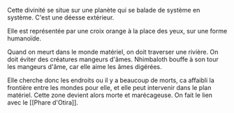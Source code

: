 Cette divinité se situe sur une planète qui se balade de système en système. C'est une déesse extérieur. 

Elle est représentée par une croix orange à la place des yeux, sur une forme humanoïde. 

Quand on meurt dans le monde matériel, on doit traverser une rivière. On doit éviter des créatures mangeurs d'âmes. Nhimbaloth bouffe à son tour les mangeurs d'âme, car elle aime les âmes digérées. 

Elle cherche donc les endroits ou il y a beaucoup de morts, ca affaibli la frontière entre les mondes pour elle, et elle peut intervenir dans le plan matériel. Cette zone devient alors morte et marécageuse. On fait le lien avec le [[Phare d'Otira]]. 
